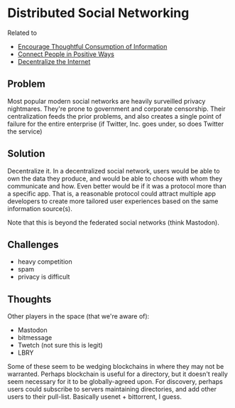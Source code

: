 # Distributed Social Networking

Related to 
- [Encourage Thoughtful Consumption of Information](encourage-thinking.md)
- [Connect People in Positive Ways](connect-people.md)
- [Decentralize the Internet](decentralize-internet.md)

## Problem

Most popular modern social networks are heavily surveilled privacy nightmares.
They're prone to government and corporate censorship.  Their centralization
feeds the prior problems, and also creates a single point of failure for the
entire enterprise (if Twitter, Inc. goes under, so does Twitter the service)

## Solution

Decentralize it.  In a decentralized social network, users would be able to own
the data they produce, and would be able to choose with whom they communicate
and how.  Even better would be if it was a protocol more than a specific app.
That is, a reasonable protocol could attract multiple app developers to create
more tailored user experiences based on the same information source(s).

Note that this is beyond the federated social networks (think Mastodon).

## Challenges

- heavy competition
- spam
- privacy is difficult

## Thoughts

Other players in the space (that we're aware of):
- Mastodon
- bitmessage
- Twetch (not sure this is legit)
- LBRY

Some of these seem to be wedging blockchains in where they may not be
warranted.  Perhaps blockchain is useful for a directory, but it doesn't really
seem necessary for it to be globally-agreed upon.  For discovery, perhaps users
could subscribe to servers maintaining directories, and add other users to
their pull-list.  Basically usenet + bittorrent, I guess.
